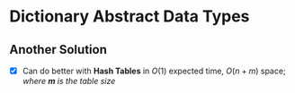 # Dictionary Abstract Data Types

## Another Solution

- [x] Can do better with **Hash Tables** in $O(1)$ expected time, $O(n+m)$ space; 
_where **m** is the table size_

